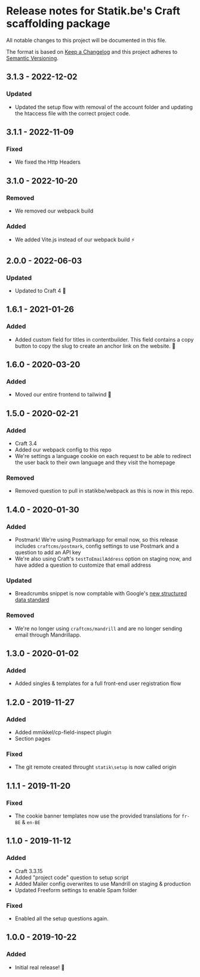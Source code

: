 # Release notes for Statik.be's Craft scaffolding package

All notable changes to this project will be documented in this file.

The format is based on [Keep a Changelog](http://keepachangelog.com/) and this project adheres to [Semantic Versioning](http://semver.org/).

## 3.1.3 - 2022-12-02

### Updated

- Updated the setup flow with removal of the account folder and updating the htaccess file with the correct project code.

## 3.1.1 - 2022-11-09

### Fixed

- We fixed the Http Headers

## 3.1.0 - 2022-10-20

### Removed

- We removed our webpack build

### Added

- We added Vite.js instead of our webpack build ⚡️

## 2.0.0 - 2022-06-03

### Updated

- Updated to Craft 4 🚀

## 1.6.1 - 2021-01-26

### Added

- Added custom field for titles in contentbuilder. This field contains a copy button to copy the slug to create an anchor link on the website. 🔗

## 1.6.0 - 2020-03-20

### Added

- Moved our entire frontend to tailwind 🎉

## 1.5.0 - 2020-02-21

### Added

- Craft 3.4
- Added our webpack config to this repo
- We're settings a language cookie on each request to be able to redirect the user back to their own language and they visit the homepage

### Removed

- Removed question to pull in statikbe/webpack as this is now in this repo.

## 1.4.0 - 2020-01-30

### Added

- Postmark! We're using Postmarkapp for email now, so this release includes `craftcms/postmark`, config settings to use Postmark and a question to add an API key
- We're also using Craft's `testToEmailAddress` option on staging now, and have added a question to customize that email address

### Updated

- Breadcrumbs snippet is now comptable with Google's [new structured data standard](https://webmasters.googleblog.com/2020/01/data-vocabulary.html?m=1)

### Removed

- We're no longer using `craftcms/mandrill` and are no longer sending email through Mandrillapp.

## 1.3.0 - 2020-01-02

### Added

- Added singles & templates for a full front-end user registration flow

## 1.2.0 - 2019-11-27

### Added

- Added mmikkel/cp-field-inspect plugin
- Section pages

### Fixed

- The git remote created throught `statik\setup` is now called origin

## 1.1.1 - 2019-11-20

### Fixed

- The cookie banner templates now use the provided translations for `fr-BE` & `en-BE`

## 1.1.0 - 2019-11-12

### Added

- Craft 3.3.15
- Added "project code" question to setup script
- Added Mailer config overwrites to use Mandrill on staging & production
- Updated Freeform settings to enable Spam folder

### Fixed

- Enabled all the setup questions again.

## 1.0.0 - 2019-10-22

### Added

- Initial real release! 🎉
